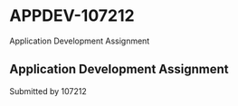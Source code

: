 # APPDEV-107212
Application Development Assignment

## Application Development Assignment

Submitted by 107212